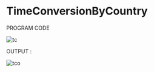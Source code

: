 # TimeConversionByCountry

PROGRAM CODE

![tc](https://github.com/mythilipadma/TimeConversionByCountry/assets/113536432/bed59fd6-7fcc-47e9-bac2-c55a5154a2d7)


OUTPUT :

![tco](https://github.com/mythilipadma/TimeConversionByCountry/assets/113536432/f78b5289-8469-49a1-8493-73dea685592b)
